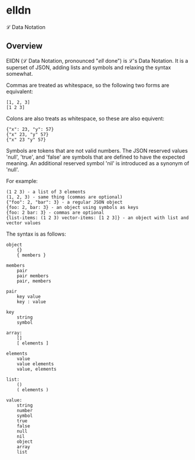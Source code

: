 # elldn

ℒ Data Notation

## Overview

EllDN (ℒ Data Notation, pronounced "*ell* done") is ℒ's Data Notation. It is a superset of JSON, adding lists and symbols and
relaxing the syntax somewhat.

Commas are treated as whitespace, so the following two forms are equivalent:

    [1, 2, 3]
    [1 2 3]

Colons are also treats as whitespace, so these are also equivent:

	{"x": 23, "y": 57}
	{"x" 23, "y" 57}
	{"x" 23 "y" 57}

Symbols are tokens that are not valid numbers. The JSON reserved values 'null', 'true', and 'false' are symbols that are defined to have the expected meaning.
An additional reserved symbol 'nil' is introduced as a synonym of 'null'.

For example:

    (1 2 3) - a list of 3 elements
    (1, 2, 3) - same thing (commas are optional)
    {"foo": 2, "bar": 3} - a regular JSON object
    {foo: 2, bar: 3} - an object using symbols as keys
    {foo: 2 bar: 3} - commas are optional
    {list-items: (1 2 3) vector-items: [1 2 3]} - an object with list and vector values
 
The syntax is as follows:

    object
        {}
        { members }

    members
        pair
        pair members
        pair, members

    pair
        key value
        key : value

    key
        string
        symbol

    array:
        []
        [ elements ]

    elements
        value
        value elements
        value, elements

    list:
        ()
        ( elements )

    value:
        string
        number
        symbol
        true
        false
        null
        nil
        object
        array
        list

